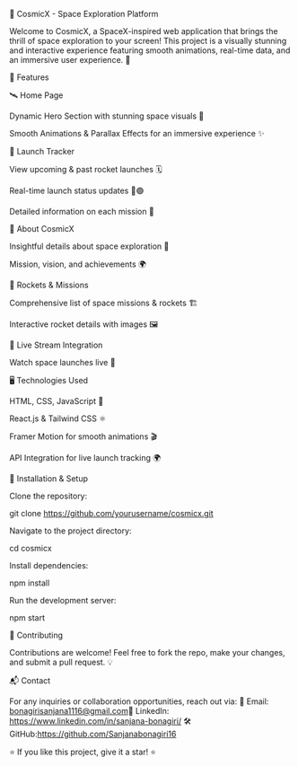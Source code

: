 🚀 CosmicX - Space Exploration Platform

Welcome to CosmicX, a SpaceX-inspired web application that brings the thrill of space exploration to your screen! This project is a visually stunning and interactive experience featuring smooth animations, real-time data, and an immersive user experience. 🌌

🌟 Features

🛰️ Home Page

Dynamic Hero Section with stunning space visuals 🌠

Smooth Animations & Parallax Effects for an immersive experience ✨

🚀 Launch Tracker

View upcoming & past rocket launches 🗓️

Real-time launch status updates 🔴🟢

Detailed information on each mission 📜

🏢 About CosmicX

Insightful details about space exploration 📖

Mission, vision, and achievements 🌍

🚀 Rockets & Missions

Comprehensive list of space missions & rockets 🏗️

Interactive rocket details with images 🖼️

📡 Live Stream Integration

Watch space launches live 🎥

🖥️ Technologies Used

HTML, CSS, JavaScript 🎨

React.js & Tailwind CSS ⚛️

Framer Motion for smooth animations 🎬

API Integration for live launch tracking 🌍

🔧 Installation & Setup

Clone the repository:

git clone https://github.com/yourusername/cosmicx.git

Navigate to the project directory:

cd cosmicx

Install dependencies:

npm install

Run the development server:

npm start

🤝 Contributing

Contributions are welcome! Feel free to fork the repo, make your changes, and submit a pull request. 💡


📬 Contact

For any inquiries or collaboration opportunities, reach out via:
📧 Email: bonagirisanjana1116@gmail.com🔗
LinkedIn: https://www.linkedin.com/in/sanjana-bonagiri/
🛠 GitHub:https://github.com/Sanjanabonagiri16

⭐ If you like this project, give it a star! ⭐

